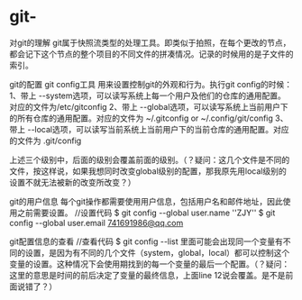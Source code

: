 # git-
对git的理解
git属于快照流类型的处理工具。即类似于拍照，在每个更改的节点，都会记下这个节点的整个项目的不同文件的拼凑情况。记录的时候用的是子文件的索引。

git的配置
git config工具
用来设置控制git的外观和行为。执行git config的时候：
1、带上 --system选项，可以读写系统上每一个用户及他们的仓库的通用配置。对应的文件为/etc/gitconfig
2、带上 --global选项，可以读写系统上当前用户下的所有仓库的通用配置。对应的文件为 ~/.gitconfig or ~/.config/git/config
3、带上 --local选项，可以读写当前系统上当前用户下的当前仓库的通用配置。对应的文件为 .git/config

上述三个级别中，后面的级别会覆盖前面的级别。（？疑问：这几个文件是不同的文件，按这样说，如果我想同时改变global级别的配置，那我原先用local级别的设置不就无法被新的改变所改变？）


git的用户信息
每个git操作都需要使用用户信息，包括用户名和邮件地址，因此使用之前需要设置。
//设置代码
$ git config --global user.name ''ZJY''
$ git config --global user.email 741691986@qq.com


git配置信息的查看
//查看代码
$ git config --list
里面可能会出现同一个变量有不同的设置，是因为有不同的几个文件（system，global，local）都可以控制这个变量的设置。这种情况下会使用期找到的每一个变量的最后一个配置。（？疑问：这里的意思是时间的前后决定了变量的最终信息，上面line 12说会覆盖。是不是前面说错了？）
